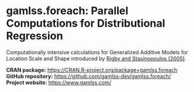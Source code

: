 # gamlss.foreach:  Parallel Computations for Distributional Regression

Computationally intensive calculations for Generalized Additive Models for Location Scale and Shape
introduced by [Rigby and Stasinopoulos (2005)](https://doi.org/10.1111/j.1467-9876.2005.00510.x).

**CRAN package:** <https://CRAN.R-project.org/package=gamlss.foreach>  
**GitHub repository:** <https://github.com/gamlss-dev/gamlss.foreach/>  
**Project website:** <https://www.gamlss.com/>
